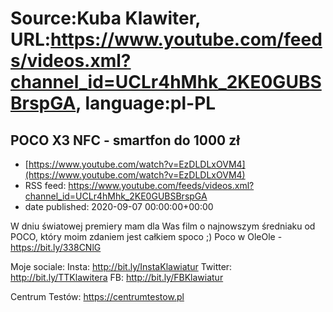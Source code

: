 # Source:Kuba Klawiter, URL:https://www.youtube.com/feeds/videos.xml?channel_id=UCLr4hMhk_2KE0GUBSBrspGA, language:pl-PL

## POCO X3 NFC - smartfon do 1000 zł
 - [https://www.youtube.com/watch?v=EzDLDLxOVM4](https://www.youtube.com/watch?v=EzDLDLxOVM4)
 - RSS feed: https://www.youtube.com/feeds/videos.xml?channel_id=UCLr4hMhk_2KE0GUBSBrspGA
 - date published: 2020-09-07 00:00:00+00:00

W dniu światowej premiery mam dla Was film o najnowszym średniaku od POCO, który moim zdaniem jest całkiem spoco ;)
Poco w OleOle - https://bit.ly/338CNlG

Moje sociale: 
Insta: http://bit.ly/InstaKlawiatur 
Twitter: http://bit.ly/TTKlawitera
FB: http://bit.ly/FBKlawiatur

Centrum Testów: https://centrumtestow.pl

